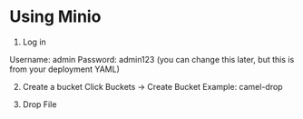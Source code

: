 # Using Minio

1. Log in

Username: admin
Password: admin123
(you can change this later, but this is from your deployment YAML)


2. Create a bucket
Click Buckets → Create Bucket
Example: camel-drop

3. Drop File